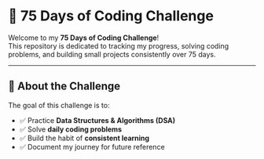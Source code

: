 # 🚀 75 Days of Coding Challenge

Welcome to my **75 Days of Coding Challenge**!  
This repository is dedicated to tracking my progress, solving coding problems, and building small projects consistently over 75 days.

---

## 📌 About the Challenge
The goal of this challenge is to:
- ✅ Practice **Data Structures & Algorithms (DSA)**
- ✅ Solve **daily coding problems**
- ✅ Build the habit of **consistent learning**
- ✅ Document my journey for future reference

